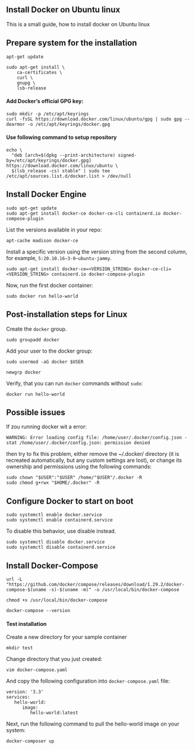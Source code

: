 ## Install Docker on Ubuntu linux
This is a small guide, how to install docker on Ubuntu linux

## Prepare system for the installation
```shell
apt-get update

sudo apt-get install \
    ca-certificates \
    curl \
    gnupg \
    lsb-release
```
#### Add Docker’s official GPG key:
```
sudo mkdir -p /etc/apt/keyrings
curl -fsSL https://download.docker.com/linux/ubuntu/gpg | sudo gpg --dearmor -o /etc/apt/keyrings/docker.gpg
```
#### Use following command to setup repository
```
echo \
  "deb [arch=$(dpkg --print-architecture) signed-by=/etc/apt/keyrings/docker.gpg] https://download.docker.com/linux/ubuntu \
  $(lsb_release -cs) stable" | sudo tee /etc/apt/sources.list.d/docker.list > /dev/null
```
## Install Docker Engine
```
sudo apt-get update
sudo apt-get install docker-ce docker-ce-cli containerd.io docker-compose-plugin
```
List the versions available in your repo:
```
apt-cache madison docker-ce
```
Install a specific version using the version string from the second column, for example, `5:20.10.16~3-0~ubuntu-jammy`.
```
sudo apt-get install docker-ce=<VERSION_STRING> docker-ce-cli=<VERSION_STRING> containerd.io docker-compose-plugin
```
Now, run the first docker container:
```
sudo docker run hello-world
```
## Post-installation steps for Linux
Create the `docker` group.
```
sudo groupadd docker
```
Add your user to the docker group:
```
sudo usermod -aG docker $USER

newgrp docker 
```
Verify, that you can run `docker` commands without `sudo`:
```
docker run hello-world
```

## Possible issues
If zou running docker wit a error:

```
WARNING: Error loading config file: /home/user/.docker/config.json -
stat /home/user/.docker/config.json: permission denied
```
then try to fix this problem, either remove the ~/.docker/ directory (it is recreated automatically, but any custom settings are lost), or change its ownership and permissions using the following commands:
```
sudo chown "$USER":"$USER" /home/"$USER"/.docker -R
sudo chmod g+rwx "$HOME/.docker" -R
 ```
 
## Configure Docker to start on boot
```
sudo systemctl enable docker.service
sudo systemctl enable containerd.service
```
To disable this behavior, use disable instead.
```
sudo systemctl disable docker.service
sudo systemctl disable containerd.service
```
## Install Docker-Compose
```
url -L "https://github.com/docker/compose/releases/download/1.29.2/docker-compose-$(uname -s)-$(uname -m)" -o /usr/local/bin/docker-compose

chmod +x /usr/local/bin/docker-compose

docker-compose --version
```
#### Test installation
Create a new directory for your sample container
```
mkdir test
```
Change directory that you just created:
```
vim docker-compose.yaml
```
And copy the following configuration into `docker-compose.yaml` file:
```
version: '3.3'
services:
   hello-world:
      image:
         hello-world:latest
```
Next, run the following command to pull the hello-world image on your system:
```
docker-composer up
```

